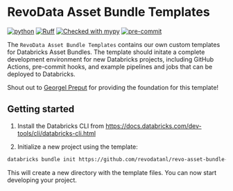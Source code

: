 # RevoData Asset Bundle Templates

[![python](https://upload.wikimedia.org/wikipedia/commons/1/16/Blue_Python_3.10%2B_Shield_Badge.svg)](https://www.python.org)
[![Ruff](https://img.shields.io/endpoint?url=https://raw.githubusercontent.com/astral-sh/ruff/main/assets/badge/v2.json)](https://github.com/astral-sh/ruff)
[![Checked with mypy](http://www.mypy-lang.org/static/mypy_badge.svg)](http://mypy-lang.org/)
[![pre-commit](https://img.shields.io/badge/pre--commit-enabled-brightgreen?logo=pre-commit&logoColor=white)](https://github.com/pre-commit/pre-commit)

The `RevoData Asset Bundle Templates` contains our own custom templates for Databricks Asset Bundles. The template should initate a complete development environment for new Databricks projects, including GitHub Actions, pre-commit hooks, and example pipelines and jobs that can be deployed to Databricks.

Shout out to [Georgel Preput](https://github.com/GeorgelPreput) for providing the foundation for this template!

## Getting started

1. Install the Databricks CLI from <https://docs.databricks.com/dev-tools/cli/databricks-cli.html>

2. Initialize a new project using the template:

```bash
databricks bundle init https://github.com/revodatanl/revo-asset-bundle-templates
```

This will create a new directory with the template files. You can now start developing your project.
